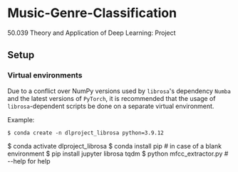 # Music-Genre-Classification
50.039 Theory and Application of Deep Learning: Project

## Setup

### Virtual environments

Due to a conflict over NumPy versions used by `librosa`'s dependency
`Numba` and the latest versions of `PyTorch`, it is recommended that the usage of `librosa`-dependent
scripts be done on a separate virtual environment.

Example:

	$ conda create -n dlproject_librosa python=3.9.12
  $ conda activate dlproject_librosa
	$ conda install pip # in case of a blank environment
	$ pip install jupyter librosa tqdm
	$ python mfcc_extractor.py # --help for help
